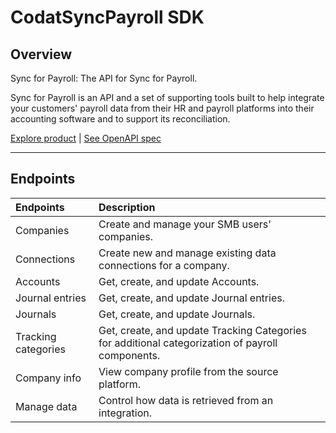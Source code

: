 # CodatSyncPayroll SDK

## Overview

Sync for Payroll: The API for Sync for Payroll. 

Sync for Payroll is an API and a set of supporting tools built to help integrate your customers' payroll data from their HR and payroll platforms into their accounting software and to support its reconciliation.

[Explore product](https://docs.codat.io/payroll/overview) | [See OpenAPI spec](https://github.com/codatio/oas)

---

<!-- Start Codat Tags Table -->
## Endpoints

| Endpoints | Description |
| :- |:- |
| Companies | Create and manage your SMB users' companies. |
| Connections | Create new and manage existing data connections for a company. |
| Accounts | Get, create, and update Accounts. |
| Journal entries | Get, create, and update Journal entries. |
| Journals | Get, create, and update Journals. |
| Tracking categories | Get, create, and update Tracking Categories for additional categorization of payroll components. |
| Company info | View company profile from the source platform. |
| Manage data | Control how data is retrieved from an integration. |
<!-- End Codat Tags Table -->